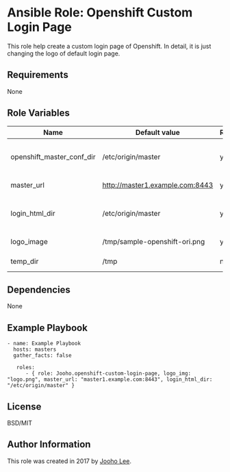 Ansible Role: Openshift Custom Login Page
=========

This role help create a custom login page of Openshift.
In detail, it is just changing the logo of default login page.

Requirements
------------
None

Role Variables
--------------

| Name                      | Default value                         |        Requird       | Description                                                                 |
|---------------------------|---------------------------------------|----------------------|-----------------------------------------------------------------------------|
| openshift_master_conf_dir | /etc/origin/master                    |         yes          | Where openshift configuation dir is                                         |
| master_url                | http://master1.example.com:8443       |         yes          | API Server URL                                                              |
| login_html_dir            | /etc/origin/master                    |         yes          | Where new login html page will locate                                       |
| logo_image                | /tmp/sample-openshift-ori.png         |         yes          | Logo image path                                                             |
| temp_dir                  | /tmp                                  |         no           | Temp directory                                                              |


Dependencies
------------

None



Example Playbook
----------------
~~~
- name: Example Playbook
  hosts: masters
  gather_facts: false

   roles:
      - { role: Jooho.openshift-custom-login-page, logo_img: "logo.png", master_url: "master1.example.com:8443", login_html_dir: "/etc/origin/master" }

~~~

License
-------

BSD/MIT

Author Information
------------------

This role was created in 2017 by [Jooho Lee](http://github.com/jooho).

